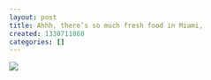 ```yaml
---
layout: post
title: Ahhh, there’s so much fresh food in Miami,
created: 1330711860
categories: []
---
```

<img src="http://29.media.tumblr.com/tumblr_m1b9uyRnVg1rsr8w3o1_500.jpg"/><br/><br/>
